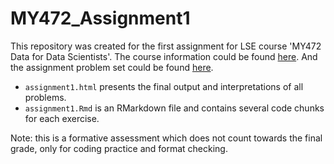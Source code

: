 # MY472_Assignment1
This repository was created for the first assignment for LSE course 'MY472 Data for Data Scientists'. The course information could be found [here](https://www.lse.ac.uk/resources/calendar2022-2023/courseGuides/MY/2022_MY472.htm). 
And the assignment problem set could be found [here](https://lse-my472.github.io/assignments/formative.html). 

- `assignment1.html` presents the final output and interpretations of all problems.
- `assignment1.Rmd` is an RMarkdown file and contains several code chunks for each exercise.  

Note: this is a formative assessment which does not count towards the final grade, only for coding practice and format checking. 
